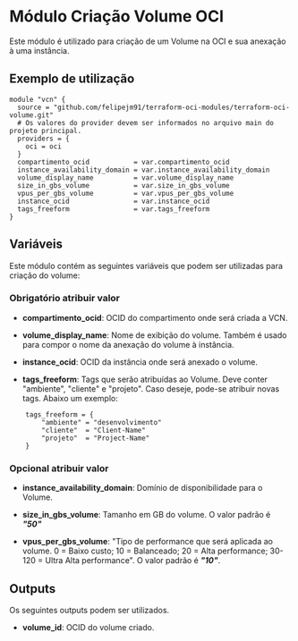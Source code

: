 # Módulo Criação Volume OCI

Este módulo é utilizado para criação de um Volume na OCI e sua anexação à uma instância.



## Exemplo de utilização
```
module "vcn" {
  source = "github.com/felipejm91/terraform-oci-modules/terraform-oci-volume.git"
  # Os valores do provider devem ser informados no arquivo main do projeto principal.
  providers = {
    oci = oci
  }
  compartimento_ocid           = var.compartimento_ocid
  instance_availability_domain = var.instance_availability_domain
  volume_display_name          = var.volume_display_name
  size_in_gbs_volume           = var.size_in_gbs_volume
  vpus_per_gbs_volume          = var.vpus_per_gbs_volume
  instance_ocid                = var.instance_ocid
  tags_freeform                = var.tags_freeform
}
```



## Variáveis

Este módulo contém as seguintes variáveis que podem ser utilizadas para criação do volume:


### Obrigatório atribuir valor



- **compartimento_ocid**: OCID do compartimento onde será criada a VCN.


- **volume_display_name**: Nome de exibição do volume. Também é usado para compor o nome da anexação do volume à instância.


- **instance_ocid**: OCID da instância onde será anexado o volume.


- **tags_freeform**: Tags que serão atribuídas ao Volume. Deve conter "ambiente", "cliente" e "projeto". Caso deseje, pode-se atribuir novas tags. Abaixo um exemplo:
```
    tags_freeform = {
        "ambiente" = "desenvolvimento"
        "cliente"  = "Client-Name"
        "projeto"  = "Project-Name"
    }
```
 

### Opcional atribuir valor



- **instance_availability_domain**: Domínio de disponibilidade para o Volume.


- **size_in_gbs_volume**: Tamanho em GB do volume. O valor padrão é ***"50"***


- **vpus_per_gbs_volume**: "Tipo de performance que será aplicada ao volume. 0 = Baixo custo; 10 = Balanceado; 20 = Alta performance; 30-120 = Ultra Alta performance". O valor padrão é ***"10"***.



## Outputs

Os seguintes outputs podem ser utilizados.

- **volume_id**: OCID do volume criado.
